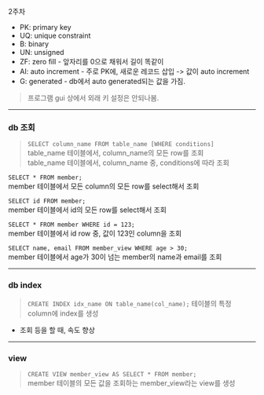2주차

- PK: primary key
- UQ: unique constraint
- B: binary
- UN: unsigned
- ZF: zero fill - 앞자리를 0으로 채워서 길이 똑같이
- AI: auto increment - 주로 PK에, 새로운 레코드 삽입 -> 값이 auto increment
- G: generated - db에서 auto generated되는 값을 가짐.

> 프로그램 gui 상에서 외래 키 설정은 안되나봄.

---

### db 조회

> `SELECT column_name FROM table_name [WHERE conditions]`<br>
> table_name 테이블에서, column_name의 모든 row를 조회<br>
> table_name 테이블에서, column_name 중, conditions에 따라 조회

`SELECT * FROM member;` <br>
member 테이블에서 모든 column의 모든 row를 select해서 조회

`SELECT id FROM member;` <br>
member 테이블에서 id의 모든 row를 select해서 조회

`SELECT * FROM member WHERE id = 123;` <br>
member 테이블에서 id row 중, 값이 123인 column을 조회

`SELECT name, email FROM member_view WHERE age > 30;` <br>
member 테이블에서 age가 30이 넘는 member의 name과 email를 조회

---

### db index

> `CREATE INDEX idx_name ON table_name(col_name);`
> 테이블의 특정 column에 index를 생성

- 조회 등을 할 때, 속도 향상 

---

### view

> `CREATE VIEW member_view AS SELECT * FROM member;` <br>
> member 테이블의 모든 값을 조회하는 member_view라는 view를 생성
